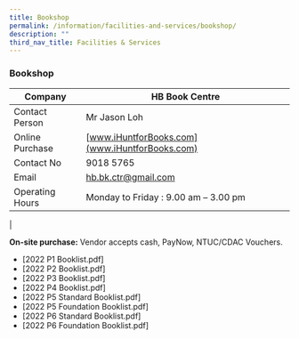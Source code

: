 ```yaml
---
title: Bookshop
permalink: /information/facilities-and-services/bookshop/
description: ""
third_nav_title: Facilities & Services
---
```

### **Bookshop**

| Company | HB Book Centre |
|---|---|
| Contact Person | Mr Jason Loh |
| Online Purchase  | [www.iHuntforBooks.com](www.iHuntforBooks.com) |
| Contact No | 9018 5765 |
| Email | [hb.bk.ctr@gmail.com](mailto:hb.bk.ctr@gmail.com) |
| Operating Hours | Monday to Friday : 9.00 am – 3.00 pm |
|

**On-site purchase:** Vendor accepts cash, PayNow, NTUC/CDAC Vouchers.

* [2022 P1 Booklist.pdf]
* [2022 P2 Booklist.pdf]
* [2022 P3 Booklist.pdf]
* [2022 P4 Booklist.pdf]
* [2022 P5 Standard Booklist.pdf]
* [2022 P5 Foundation Booklist.pdf]
* [2022 P6 Standard Booklist.pdf]
* [2022 P6 Foundation Booklist.pdf]